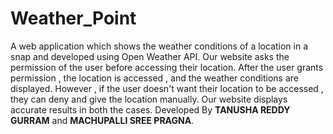 # Weather_Point
A web application which shows the weather conditions of a location in a snap and developed using Open Weather API.
Our website asks the permission of the user before accessing their location.
After the user grants permission , the location is accessed , and the weather conditions are displayed.
However , if the user doesn't want their location to be accessed , they can deny and give the location manually.
Our website displays accurate results in both the cases.
Developed By **TANUSHA REDDY GURRAM** and **MACHUPALLI SREE PRAGNA**.

